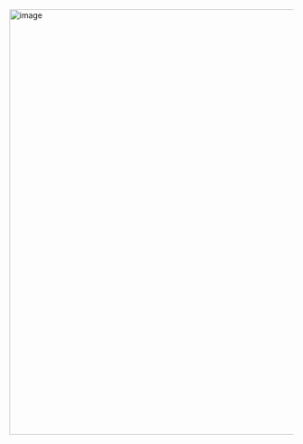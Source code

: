 <img width="753" height="756" alt="image" src="https://github.com/user-attachments/assets/6de843e1-638a-4473-a872-97f924812212" />
